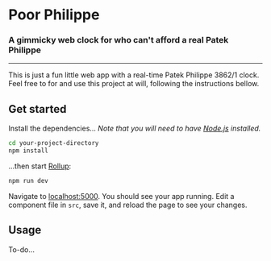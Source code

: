 # Poor Philippe
### A gimmicky web clock for who can't afford a real Patek Philippe

---

This is just a fun little web app with a real-time Patek Philippe 3862/1 clock.
Feel free to for and use this project at will, following the instructions bellow.

## Get started

Install the dependencies...
*Note that you will need to have [Node.js](https://nodejs.org) installed.*

```bash
cd your-project-directory
npm install
```

...then start [Rollup](https://rollupjs.org):

```bash
npm run dev
```

Navigate to [localhost:5000](http://localhost:5000). You should see your app running. Edit a component file in `src`, save it, and reload the page to see your changes.


## Usage

To-do...
